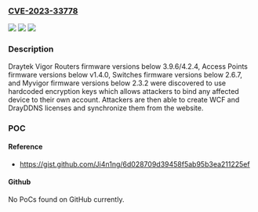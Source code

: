 ### [CVE-2023-33778](https://cve.mitre.org/cgi-bin/cvename.cgi?name=CVE-2023-33778)
![](https://img.shields.io/static/v1?label=Product&message=n%2Fa&color=blue)
![](https://img.shields.io/static/v1?label=Version&message=n%2Fa&color=blue)
![](https://img.shields.io/static/v1?label=Vulnerability&message=n%2Fa&color=brighgreen)

### Description

Draytek Vigor Routers firmware versions below 3.9.6/4.2.4, Access Points firmware versions below v1.4.0, Switches firmware versions below 2.6.7, and Myvigor firmware versions below 2.3.2 were discovered to use hardcoded encryption keys which allows attackers to bind any affected device to their own account. Attackers are then able to create WCF and DrayDDNS licenses and synchronize them from the website.

### POC

#### Reference
- https://gist.github.com/Ji4n1ng/6d028709d39458f5ab95b3ea211225ef

#### Github
No PoCs found on GitHub currently.

